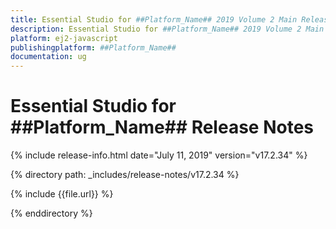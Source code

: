 ```yaml
---
title: Essential Studio for ##Platform_Name## 2019 Volume 2 Main Release Release Notes  
description: Essential Studio for ##Platform_Name## 2019 Volume 2 Main Release Release Notes  
platform: ej2-javascript
publishingplatform: ##Platform_Name##
documentation: ug
---
```


# Essential Studio for  ##Platform_Name##  Release Notes  

{% include release-info.html date="July 11, 2019"   version="v17.2.34"  %} 

{% directory path: _includes/release-notes/v17.2.34 %}

{% include {{file.url}} %}

{% enddirectory %}
